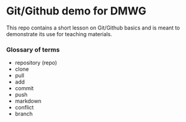 # Git/Github demo for DMWG

This repo contains a short lesson on Git/Github basics and is meant to demonstrate its use for teaching materials.

### Glossary of terms

* repository (repo)
* clone
* pull
* add
* commit
* push
* markdown
* conflict
* branch
